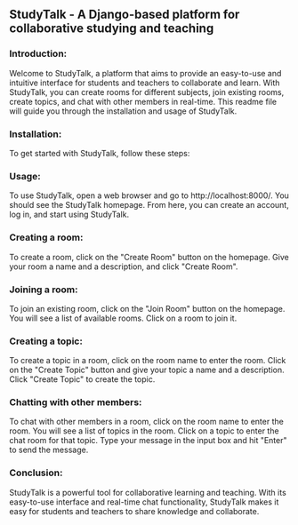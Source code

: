 ## StudyTalk - A Django-based platform for collaborative studying and teaching

### Introduction:
Welcome to StudyTalk, a platform that aims to provide an easy-to-use and intuitive interface for students and teachers to collaborate and learn. With StudyTalk, you can create rooms for different subjects, join existing rooms, create topics, and chat with other members in real-time. This readme file will guide you through the installation and usage of StudyTalk.

### Installation:
To get started with StudyTalk, follow these steps:

### Usage:
To use StudyTalk, open a web browser and go to http://localhost:8000/. You should see the StudyTalk homepage. From here, you can create an account, log in, and start using StudyTalk.

### Creating a room:
To create a room, click on the "Create Room" button on the homepage. Give your room a name and a description, and click "Create Room".

### Joining a room:
To join an existing room, click on the "Join Room" button on the homepage. You will see a list of available rooms. Click on a room to join it.

### Creating a topic:
To create a topic in a room, click on the room name to enter the room. Click on the "Create Topic" button and give your topic a name and a description. Click "Create Topic" to create the topic.

### Chatting with other members:
To chat with other members in a room, click on the room name to enter the room. You will see a list of topics in the room. Click on a topic to enter the chat room for that topic. Type your message in the input box and hit "Enter" to send the message.

### Conclusion:
StudyTalk is a powerful tool for collaborative learning and teaching. With its easy-to-use interface and real-time chat functionality, StudyTalk makes it easy for students and teachers to share knowledge and collaborate.
